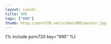 ```yaml
--- 
layout: sieutv
title: 995
tags: ["000"]
thumb: http://porn720.net/video/995/poster.jpg
---
```

{% include porn720 key="995" %} 

